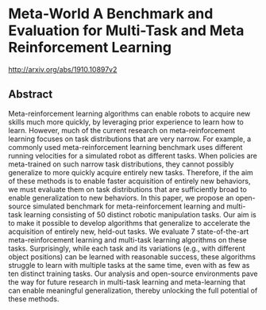 # Meta-World A Benchmark and Evaluation for Multi-Task and Meta Reinforcement Learning
http://arxiv.org/abs/1910.10897v2
## Abstract
Meta-reinforcement learning algorithms can enable robots to acquire new skills much more quickly, by leveraging prior experience to learn how to learn. However, much of the current research on meta-reinforcement learning focuses on task distributions that are very narrow. For example, a commonly used meta-reinforcement learning benchmark uses different running velocities for a simulated robot as different tasks. When policies are meta-trained on such narrow task distributions, they cannot possibly generalize to more quickly acquire entirely new tasks. Therefore, if the aim of these methods is to enable faster acquisition of entirely new behaviors, we must evaluate them on task distributions that are sufficiently broad to enable generalization to new behaviors. In this paper, we propose an open-source simulated benchmark for meta-reinforcement learning and multi-task learning consisting of 50 distinct robotic manipulation tasks. Our aim is to make it possible to develop algorithms that generalize to accelerate the acquisition of entirely new, held-out tasks. We evaluate 7 state-of-the-art meta-reinforcement learning and multi-task learning algorithms on these tasks. Surprisingly, while each task and its variations (e.g., with different object positions) can be learned with reasonable success, these algorithms struggle to learn with multiple tasks at the same time, even with as few as ten distinct training tasks. Our analysis and open-source environments pave the way for future research in multi-task learning and meta-learning that can enable meaningful generalization, thereby unlocking the full potential of these methods.